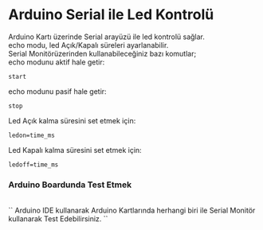 # Arduino Serial ile Led Kontrolü
Arduino Kartı üzerinde Serial arayüzü ile led kontrolü sağlar. <br/>
echo modu, led Açık/Kapalı süreleri ayarlanabilir. <br/>
Serial Monitörüzerinden kullanabileceğiniz bazı komutlar;<br/>
echo modunu aktif hale getir:<br>
```
start
```
echo modunu pasif hale getir: <br/>
```
stop
```
Led Açık kalma süresini set etmek için:<br/>
```
ledon=time_ms
```
Led Kapalı kalma süresini set etmek için:<br/>
```
ledoff=time_ms
```
<h3>Arduino Boardunda Test Etmek</h3> <br/>
``
Arduino IDE kullanarak Arduino Kartlarında herhangi biri ile Serial Monitör kullanarak Test Edebilirsiniz.
``

